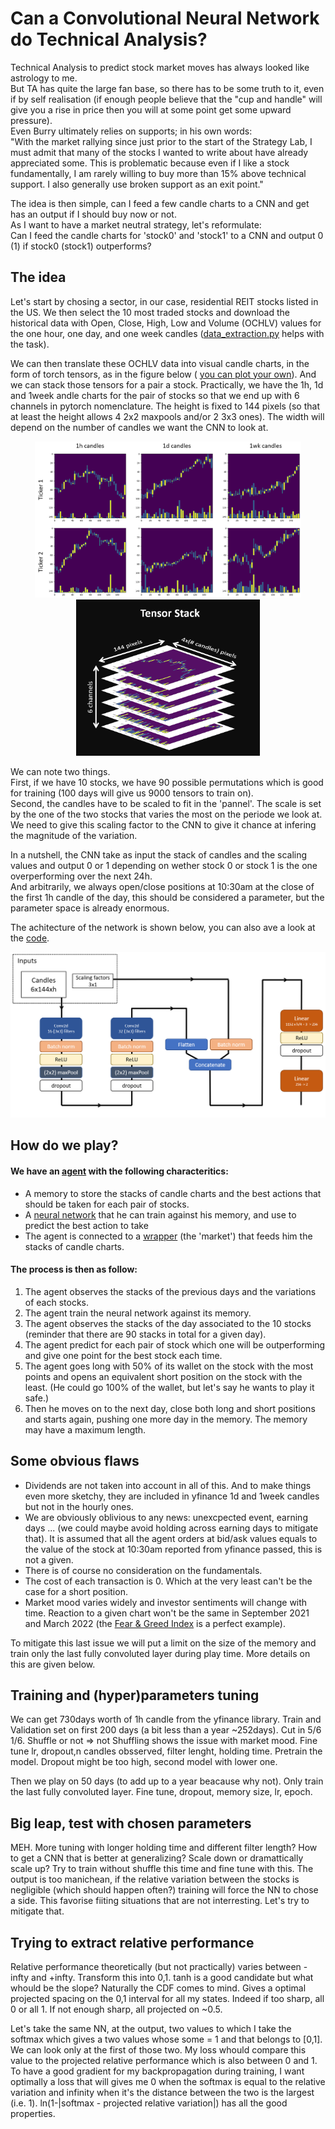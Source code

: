 # Can a Convolutional Neural Network do Technical Analysis?

Technical Analysis to predict stock market moves has always looked like astrology to me.  
But TA has quite the large fan base, so there has to be some truth to it, even if by self realisation (if enough people believe that the "cup and handle" will give you a rise in price then you will at some point get some upward pressure).  
Even Burry ultimately relies on supports; in his own words:  
"With the market rallying since just prior to the start of the Strategy Lab, I must admit that many of the stocks I wanted to write about have already appreciated some.
This is problematic because even if I like a stock fundamentally, I am rarely willing to buy more than 15% above technical support.
I also generally use broken support as an exit point."

The idea is then simple, can I feed a few candle charts to a CNN and get has an output if I should buy now or not.  
As I want to have a market neutral strategy, let's reformulate:  
Can I feed the candle charts for 'stock0' and 'stock1' to a CNN and output 0 (1) if stock0 (stock1) outperforms?

## The idea

Let's start by chosing a sector, in our case, residential REIT stocks listed in the US.
We then select the 10 most traded stocks and download the historical data with Open, Close, High, Low and Volume (OCHLV) values for the one hour, one day, and one week candles ([data_extraction.py](data_extraction.py) helps with the task).

We can then translate these OCHLV data into visual candle charts, in the form of torch tensors, as in the figure below ( [you can plot your own](plot_candles.py)). 
And we can stack those tensors for a pair a stock.
Practically, we have the 1h, 1d and 1week andle charts for the pair of stocks so that we end up with 6 channels in pytorch nomenclature.
The height is fixed to 144 pixels (so that at least the height allows 4 2x2 maxpools and/or 2 3x3 ones).
The width will depend on the number of candles we want the CNN to look at.

<p align = "center">
<img src="images/all_candles.PNG" height=250>
<img src="images/tensor_stack.PNG" height=250>
</p>

We can note two things.  
First, if we have 10 stocks, we have 90 possible permutations which is good for training (100 days will give us 9000 tensors to train on).  
Second, the candles have to be scaled to fit in the 'pannel'. The scale is set by the one of the two stocks that varies the most on the periode we look at.
We need to give this scaling factor to the CNN to give it chance at infering the magnitude of the variation.

In a nutshell, the CNN take as input the stack of candles and the scaling values and output 0 or 1 depending on wether stock 0 or stock 1 is the one overperforming over the next 24h.  
And arbitrarily, we always open/close positions at 10:30am at the close of the first 1h candle of the day, this should be considered a parameter, but the parameter space is already enormous.

The achitecture of the network is shown below, you can also ave a look at the [code](neuralnet.py).

<p align = "center">
<img src="images\neuralnet.PNG" width = 700>
</p>

## How do we play?

#### We have an [agent](agent.py) with the following characteritics:  
+ A memory to store the stacks of candle charts and the best actions that should be taken for each pair of stocks.
+ A [neural network](neuralnet.py) that he can train against his memory, and use to predict the best action to take 
+ The agent is connected to a [wrapper](wrapper.py) (the 'market') that feeds him the stacks of candle charts.

#### The process is then as follow:
1. The agent observes the stacks of the previous days and the variations of each stocks.  
2. The agent train the neural network against its memory.
3. The agent observes the stacks of the day associated to the 10 stocks (reminder that there are 90 stacks in total for a given day).
4. The agent predict for each pair of stock which one will be outperforming and give one point for the best stock each time.
5. The agent goes long with 50% of its wallet on the stock with the most points and opens an equivalent short position on the stock with the least.
(He could go 100% of the wallet, but let's say he wants to play it safe.)
6. Then he moves on to the next day, close both long and short positions and starts again, pushing one more day in the memory.
The memory may have a maximum length.

## Some obvious flaws

+ Dividends are not taken into account in all of this. And to make things even more sketchy, they are included in yfinance 1d and 1week candles but not in the hourly ones.
+ We are obviously oblivious to any news: unexcpected event, earning days ... (we could maybe avoid holding across earning days to mitigate that).
It is assumed that all the agent orders at bid/ask values equals to the value of the stock at 10:30am reported from yfinance passed, this is not a given.
+ There is of course no consideration on the fundamentals.  
+ The cost of each transaction is 0. Which at the very least can't be the case for a short position.  
+ Market mood varies widely and investor sentiments will change with time. 
Reaction to a given chart won't be the same in September 2021 and March 2022 (the [Fear & Greed Index](https://www.cnn.com/markets/fear-and-greed) is a perfect example).

To mitigate this last issue we will put a limit on the size of the memory and train only the last fully convoluted layer during play time. More details on this are given below.

## Training and (hyper)parameters tuning

We can get 730days worth of 1h candle from the yfinance library.
Train and Validation set on first 200 days (a bit less than a year ~252days).
Cut in 5/6 1/6.
Shuffle or not => not Shuffling shows the issue with market mood.
Fine tune lr, dropout,n candles obsserved, filter lenght, holding time.
Pretrain the model.
Dropout might be too high, second model with lower one.

Then we play on 50 days (to add up to a year beacause why not).
Only train the last fully convoluted layer.
Fine tune, dropout, memory size, lr, epoch.

## Big leap, test with chosen parameters

MEH.
More tuning with longer holding time and different filter length?
How to get a CNN that is better at generalizing? Scale down or dramattically scale up?
Try to train without shuffle this time and fine tune with this. 
The output is too manichean, if the relative variation between the stocks is negligible (which should happen often?) training will force the NN to chose a side. This favorise fiiting situations that are not interresting.
Let's try to mitigate that.

## Trying to extract relative performance

Relative performance theoretically (but not practically) varies between -infty and +infty.
Transform this into 0,1.
tanh is a good candidate but what whould be the slope?
Naturally the CDF comes to mind.
Gives a optimal projected spacing on the 0,1 interval for all my states.
Indeed if too sharp, all 0 or all 1.
If not enough sharp, all projected on ~0.5.

Let's take the same NN, at the output, two values to which I take the softmax which gives a two values whose some = 1 and that belongs to [0,1]. We can look only at the first of those two.
My loss whould compare this value to the projected relative performance which is also between 0 and 1.
To have a good gradient for my backpropagation during training, I want optimally a loss that will gives me 0 when the softmax is equal to the relative variation and infinity when it's the distance between the two is the largest (i.e. 1).
ln(1-|softmax - projected relative variation|) has all the good properties. 
